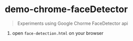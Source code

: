 # demo-chrome-faceDetector
> Experiments using Google Chorme FaceDetector api

1. open `face-detection.html` on your browser
